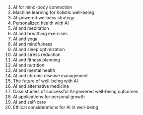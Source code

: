 1. AI for mind-body connection
2. Machine learning for holistic well-being
3. AI-powered wellness strategy
4. Personalized health with AI
5. AI and meditation
6. AI and breathing exercises
7. AI and yoga
8. AI and mindfulness
9. AI and sleep optimization
10. AI and stress reduction
11. AI and fitness planning
12. AI and nutrition
13. AI and mental health
14. AI and chronic disease management
15. The future of well-being with AI
16. AI and alternative medicine
17. Case studies of successful AI-powered well-being outcomes
18. AI applications for personal growth
19. AI and self-care
20. Ethical considerations for AI in well-being
